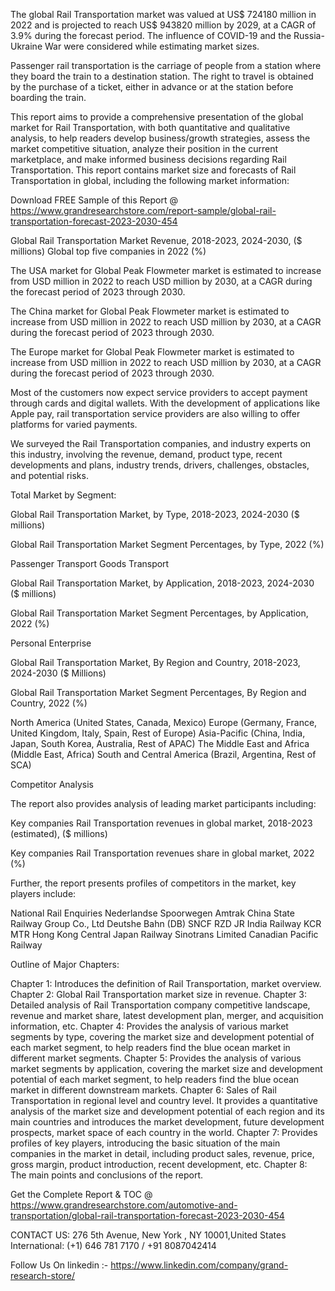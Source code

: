 
The global Rail Transportation market was valued at US$ 724180 million in 2022 and is projected to reach US$ 943820 million by 2029, at a CAGR of 3.9% during the forecast period. The influence of COVID-19 and the Russia-Ukraine War were considered while estimating market sizes.

Passenger rail transportation is the carriage of people from a station where they board the train to a destination station. The right to travel is obtained by the purchase of a ticket, either in advance or at the station before boarding the train.

This report aims to provide a comprehensive presentation of the global market for Rail Transportation, with both quantitative and qualitative analysis, to help readers develop business/growth strategies, assess the market competitive situation, analyze their position in the current marketplace, and make informed business decisions regarding Rail Transportation. This report contains market size and forecasts of Rail Transportation in global, including the following market information:

Download FREE Sample of this Report @ https://www.grandresearchstore.com/report-sample/global-rail-transportation-forecast-2023-2030-454

Global Rail Transportation Market Revenue, 2018-2023, 2024-2030, ($ millions)
Global top five companies in 2022 (%)

The USA market for Global Peak Flowmeter market is estimated to increase from USD million in 2022 to reach USD million by 2030, at a CAGR during the forecast period of 2023 through 2030.

The China market for Global Peak Flowmeter market is estimated to increase from USD million in 2022 to reach USD million by 2030, at a CAGR during the forecast period of 2023 through 2030.

The Europe market for Global Peak Flowmeter market is estimated to increase from USD million in 2022 to reach USD million by 2030, at a CAGR during the forecast period of 2023 through 2030.

Most of the customers now expect service providers to accept payment through cards and digital wallets. With the development of applications like Apple pay, rail transportation service providers are also willing to offer platforms for varied payments.

We surveyed the Rail Transportation companies, and industry experts on this industry, involving the revenue, demand, product type, recent developments and plans, industry trends, drivers, challenges, obstacles, and potential risks.

Total Market by Segment:

Global Rail Transportation Market, by Type, 2018-2023, 2024-2030 ($ millions)

Global Rail Transportation Market Segment Percentages, by Type, 2022 (%)

Passenger Transport
Goods Transport

Global Rail Transportation Market, by Application, 2018-2023, 2024-2030 ($ millions)

Global Rail Transportation Market Segment Percentages, by Application, 2022 (%)

Personal
Enterprise

Global Rail Transportation Market, By Region and Country, 2018-2023, 2024-2030 ($ Millions)

Global Rail Transportation Market Segment Percentages, By Region and Country, 2022 (%)

North America (United States, Canada, Mexico)
Europe (Germany, France, United Kingdom, Italy, Spain, Rest of Europe)
Asia-Pacific (China, India, Japan, South Korea, Australia, Rest of APAC)
The Middle East and Africa (Middle East, Africa)
South and Central America (Brazil, Argentina, Rest of SCA)

Competitor Analysis

The report also provides analysis of leading market participants including:

Key companies Rail Transportation revenues in global market, 2018-2023 (estimated), ($ millions)

Key companies Rail Transportation revenues share in global market, 2022 (%)

Further, the report presents profiles of competitors in the market, key players include:

National Rail Enquiries
Nederlandse Spoorwegen
Amtrak
China State Railway Group Co., Ltd
Deutshe Bahn (DB)
SNCF
RZD
JR
India Railway
KCR
MTR Hong Kong
Central Japan Railway
Sinotrans Limited
Canadian Pacific Railway

Outline of Major Chapters:

Chapter 1: Introduces the definition of Rail Transportation, market overview.
Chapter 2: Global Rail Transportation market size in revenue.
Chapter 3: Detailed analysis of Rail Transportation company competitive landscape, revenue and market share, latest development plan, merger, and acquisition information, etc.
Chapter 4: Provides the analysis of various market segments by type, covering the market size and development potential of each market segment, to help readers find the blue ocean market in different market segments.
Chapter 5: Provides the analysis of various market segments by application, covering the market size and development potential of each market segment, to help readers find the blue ocean market in different downstream markets.
Chapter 6: Sales of Rail Transportation in regional level and country level. It provides a quantitative analysis of the market size and development potential of each region and its main countries and introduces the market development, future development prospects, market space of each country in the world.
Chapter 7: Provides profiles of key players, introducing the basic situation of the main companies in the market in detail, including product sales, revenue, price, gross margin, product introduction, recent development, etc.
Chapter 8: The main points and conclusions of the report.

Get the Complete Report & TOC @ https://www.grandresearchstore.com/automotive-and-transportation/global-rail-transportation-forecast-2023-2030-454

CONTACT US:
276 5th Avenue, New York , NY 10001,United States
International: (+1) 646 781 7170 / +91 8087042414

Follow Us On linkedin :- https://www.linkedin.com/company/grand-research-store/
